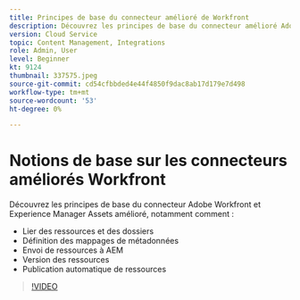 ```yaml
---
title: Principes de base du connecteur amélioré de Workfront
description: Découvrez les principes de base du connecteur amélioré Adobe Workfront et Experience Manager Assets.
version: Cloud Service
topic: Content Management, Integrations
role: Admin, User
level: Beginner
kt: 9124
thumbnail: 337575.jpeg
source-git-commit: cd54cfbbded4e44f4850f9dac8ab17d179e7d498
workflow-type: tm+mt
source-wordcount: '53'
ht-degree: 0%

---
```



# Notions de base sur les connecteurs améliorés Workfront

Découvrez les principes de base du connecteur Adobe Workfront et Experience Manager Assets amélioré, notamment comment :

+ Lier des ressources et des dossiers
+ Définition des mappages de métadonnées
+ Envoi de ressources à AEM
+ Version des ressources
+ Publication automatique de ressources

>[!VIDEO](https://video.tv.adobe.com/v/337575/?quality=12&learn=on)
